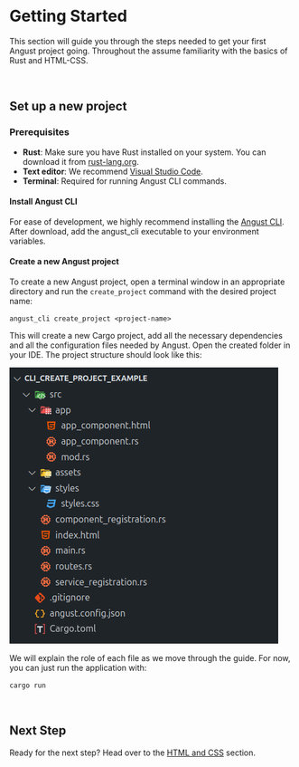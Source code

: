 &nbsp;

# Getting Started

This section will guide you through the steps needed to get your first Angust project going. Throughout the assume familiarity with the basics of Rust and HTML-CSS.

&nbsp;

## Set up a new project

### Prerequisites

- **Rust**: Make sure you have Rust installed on your system. You can download it from [rust-lang.org](https://www.rust-lang.org/).
- **Text editor**: We recommend [Visual Studio Code](https://code.visualstudio.com).
- **Terminal**: Required for running Angust CLI commands.

#### Install Angust CLI

For ease of development, we highly recommend installing the [Angust CLI](TBA). After download, add the angust_cli executable to your environment variables.

#### Create a new Angust project

To create a new Angust project, open a terminal window in an appropriate directory and run the `create_project` command with the desired project name:

```
angust_cli create_project <project-name>
```

This will create a new Cargo project, add all the necessary dependencies and all the configuration files needed by Angust. Open the created folder in your IDE. The project structure should look like this:

![Project structure](assets/images/screenshots/InitialProjectStructure.png)

We will explain the role of each file as we move through the guide. For now, you can just run the application with:

```
cargo run
```

&nbsp;

## Next Step
Ready for the next step? Head over to the [HTML and CSS](https://tudororban.github.io/Angust/v0/user-guide/html-and-css) section.

&nbsp;